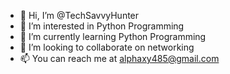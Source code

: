 - 👋 Hi, I’m @TechSavvyHunter
- 👀 I’m interested in Python Programming 
- 🌱 I’m currently learning Python Programming  
- 💞️ I’m looking to collaborate on networking 
- 📫 You can reach me at alphaxy485@gmail.com

<!---
TechSavvyHunter/TechSavvyHunter is a ✨ special ✨ repository because its `README.md` (this file) appears on your GitHub profile.
You can click the Preview link to take a look at your changes.
--->
